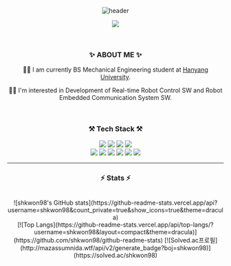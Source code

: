 <div align=center>
  
  ![header](https://capsule-render.vercel.app/api?type=waving&color=auto&height=300&section=header&text=welcome&fontSize=90&animation=fadeIn&fontAlignY=38&desc=shkwon98's%20GitHub%20Profile&descAlignY=51&descAlign=62)
  
  <a href="https://hits.seeyoufarm.com"><img src="https://hits.seeyoufarm.com/api/count/incr/badge.svg?url=https%3A%2F%2Fgithub.com%2Fshkwon98%2Fhit-counter&count_bg=%2379C83D&title_bg=%23555555&icon=&icon_color=%23E7E7E7&title=hits&edge_flat=false"/></a>

<br>

### ✨  ABOUT ME ✨
👨‍🎓 I am currently BS Mechanical Engineering student at <a href="https://www.hanyang.ac.kr/web/eng">Hanyang University</a>.<br>
<!--
💼 I am currently working as an undergraduate researcher at <a href="https://www.ansurlab.com/">ANSUR Lab</a> of <a href="https://www.airi.kist.re.kr/centerfor-intelligent-robotics">KIST(Korea Institute of Science and Technology): Center for Intelligent & Interactive Robotics</a>.<br>
-->
👨‍💻 I'm interested in Development of Real-time Robot Control SW and Robot Embedded Communication System SW.

<br>

### ⚒  Tech Stack ⚒

  <img src="https://img.shields.io/badge/C-A8B9CC?style=for-the-badge&logo=C&logoColor=white">
  <img src="https://img.shields.io/badge/C++-00599C?style=for-the-badge&logo=C%2B%2B&logoColor=white">
  <img src="https://img.shields.io/badge/Python-3776AB?style=for-the-badge&logo=Python&logoColor=white">
  <img src="https://img.shields.io/badge/MATLAB-00599C?style=for-the-badge&logo=MATLAB&logoColor=white">
<br>
  <img src="https://img.shields.io/badge/ROS-22314E?style=for-the-badge&logo=ROS&logoColor=white">
  <img src="https://img.shields.io/badge/Linux-FCC624?style=for-the-badge&logo=Linux&logoColor=black">
  <img src="https://img.shields.io/badge/Qt-41CD52?style=for-the-badge&logo=Qt&logoColor=white">
  <img src="https://img.shields.io/badge/CMake-FF0000?style=for-the-badge&logo=CMake&logoColor=white">
  <img src="https://img.shields.io/badge/Git-F05032?style=for-the-badge&logo=Git&logoColor=white">
  <img src="https://img.shields.io/badge/github-181717?style=for-the-badge&logo=github&logoColor=white">

<br>

<hr>
  
  ### ⚡ Stats ⚡️
  
<br>
  ![shkwon98's GitHub stats](https://github-readme-stats.vercel.app/api?username=shkwon98&count_private=true&show_icons=true&theme=dracula)<br>
  [![Top Langs](https://github-readme-stats.vercel.app/api/top-langs/?username=shkwon98&layout=compact&theme=dracula)](https://github.com/shkwon98/github-readme-stats)
  [![Solved.ac프로필](http://mazassumnida.wtf/api/v2/generate_badge?boj=shkwon98)](https://solved.ac/shkwon98)

</div>
